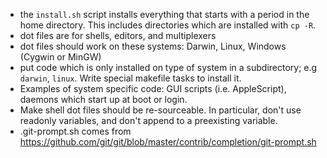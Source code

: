 * the `install.sh` script installs everything that starts with a period in the home directory.  This includes directories which are installed with `cp -R`.
* dot files are for shells, editors, and multiplexers
* dot files should work on these systems: Darwin, Linux, Windows (Cygwin or MinGW)
* put code which is only installed on type of system in a subdirectory; e.g `darwin`, `linux`.  Write special makefile tasks to install it.
* Examples of system specific code: GUI scripts (i.e. AppleScript), daemons which start up at boot or login.
* Make shell dot files should be re-sourceable.  In particular, don't use readonly variables, and don't append to a preexisting variable.
* .git-prompt.sh comes from https://github.com/git/git/blob/master/contrib/completion/git-prompt.sh
